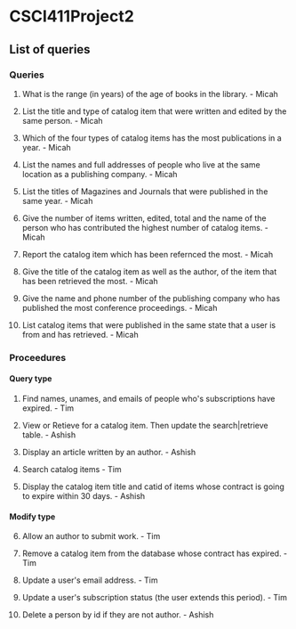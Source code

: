 

# CSCI411Project2

## List of queries

### Queries

1) What is the range (in years) of the age of books in the library. - Micah

2) List the title and type of catalog item that were written and edited by the same person. - Micah

3) Which of the four types of catalog items has the most publications in a year. - Micah

4) List the names and full addresses of people who live at the same location as a publishing company. - Micah

5) List the titles of Magazines and Journals that were published in the same year. - Micah

6) Give the number of items written, edited, total and the name of the person who has contributed the highest number of catalog items. - Micah

7) Report the catalog item which has been refernced the most. - Micah

8) Give the title of the catalog item as well as the author, of the item that has been retrieved the most. - Micah

9) Give the name and phone number of the publishing company who has published the most conference proceedings. - Micah

10) List catalog items that were published in the same state that a user is from and has retrieved. - Micah

### Proceedures

#### Query type

1) Find names, unames, and emails of people who's subscriptions have expired. - Tim

2) View or Retieve for a catalog item. Then update the search|retrieve table. - Ashish

3) Display an article written by an author. - Ashish

4) Search catalog items - Tim

5) Display the catalog item title and catid of items whose contract is going to expire within 30 days. - Ashish

#### Modify type

6) Allow an author to submit work. - Tim

7) Remove a catalog item from the database whose contract has expired. - Tim

8) Update a user's email address. - Tim

9) Update a user's subscription status (the user extends this period). - Tim

10) Delete a person by id if they are not author. - Ashish

